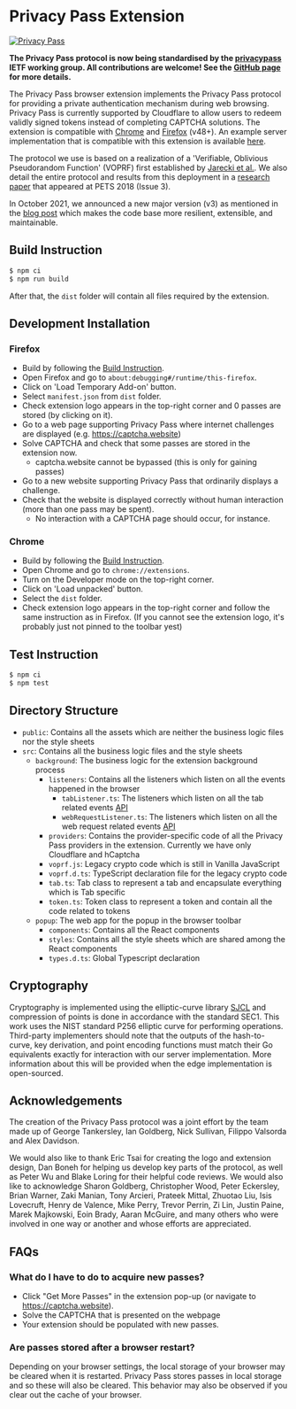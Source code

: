 # Privacy Pass Extension

[![Privacy Pass](https://github.com/privacypass/challenge-bypass-extension/actions/workflows/action.yml/badge.svg)](https://github.com/privacypass/challenge-bypass-extension/actions)

**The Privacy Pass protocol is now being standardised by the
[privacypass](https://datatracker.ietf.org/wg/privacypass/about/) IETF
working group. All contributions are welcome! See the [GitHub
page](https://github.com/ietf-wg-privacypass) for more details.**

The Privacy Pass browser extension implements the Privacy Pass protocol
for providing a private authentication mechanism during web browsing.
Privacy Pass is currently supported by Cloudflare to allow users to
redeem validly signed tokens instead of completing CAPTCHA solutions.
The extension is compatible with
[Chrome](https://chrome.google.com/webstore/detail/privacy-pass/ajhmfdgkijocedmfjonnpjfojldioehi)
and
[Firefox](https://addons.mozilla.org/en-US/firefox/addon/privacy-pass/)
(v48+). An example server implementation that is compatible with this
extension is available
[here](https://github.com/privacypass/challenge-bypass-server).

The protocol we use is based on a realization of a 'Verifiable,
Oblivious Pseudorandom Function' (VOPRF) first established by [Jarecki
et al.](https://eprint.iacr.org/2014/650.pdf). We
also detail the entire protocol and results from this deployment in a
[research
paper](https://content.sciendo.com/view/journals/popets/2018/3/article-p164.xml)
that appeared at PETS 2018 (Issue 3).

In October 2021, we announced a new major version (v3) as mentioned in the
[blog post](https://blog.cloudflare.com/privacy-pass-v3) which makes the code
base more resilient, extensible, and maintainable.

## Build Instruction

```sh
$ npm ci
$ npm run build
```

After that, the `dist` folder will contain all files required by the extension.

## Development Installation

### Firefox

-   Build by following the [Build Instruction](#build-instruction).
-   Open Firefox and go to `about:debugging#/runtime/this-firefox`.
-   Click on 'Load Temporary Add-on' button.
-   Select `manifest.json` from `dist` folder.
-   Check extension logo appears in the top-right corner and 0 passes
    are stored (by clicking on it).
-   Go to a web page supporting Privacy Pass where internet challenges
    are   displayed (e.g. <https://captcha.website>)
-   Solve CAPTCHA and check that some passes are stored in the extension
    now.
    -   captcha.website cannot be bypassed (this is only for gaining
        passes)
-   Go to a new website supporting Privacy Pass that ordinarily displays
    a challenge.
-   Check that the website is displayed correctly without human
    interaction (more than one pass may be spent).
    -   No interaction with a CAPTCHA page should occur, for instance.

### Chrome

-   Build by following the [Build Instruction](#build-instruction).
-   Open Chrome and go to `chrome://extensions`.
-   Turn on the Developer mode on the top-right corner.
-   Click on 'Load unpacked' button.
-   Select the `dist` folder.
-   Check extension logo appears in the top-right corner and follow
    the same instruction as in Firefox. (If you cannot see the extension logo,
    it's probably just not pinned to the toolbar yest)

## Test Instruction
```sh
$ npm ci
$ npm test
```

## Directory Structure

- `public`: Contains all the assets which are neither the business logic files nor the style sheets
- `src`: Contains all the business logic files and the style sheets
  - `background`: The business logic for the extension background process
      - `listeners`: Contains all the listeners which listen on all the events happened in the browser
          - `tabListener.ts`: The listeners which listen on all the tab related events [API](https://developer.chrome.com/docs/extensions/reference/tabs/)
          - `webRequestListener.ts`: The listeners which listen on all the web request related events [API](https://developer.chrome.com/docs/extensions/reference/webRequest/)
      - `providers`: Contains the provider-specific code of all the Privacy Pass providers in the extension. Currently we have only Cloudflare and hCaptcha
      - `voprf.js`: Legacy crypto code which is still in Vanilla JavaScript
      - `voprf.d.ts`: TypeScript declaration file for the legacy crypto code
      - `tab.ts`: Tab class to represent a tab and encapsulate everything which is Tab specific
      - `token.ts`: Token class to represent a token and contain all the code related to tokens
  - `popup`: The web app for the popup in the browser toolbar
      - `components`: Contains all the React components
      - `styles`: Contains all the style sheets which are shared among the React components
      - `types.d.ts`: Global Typescript declaration

## Cryptography

Cryptography is implemented using the elliptic-curve library
[SJCL](https://github.com/bitwiseshiftleft/sjcl) and compression of
points is done in accordance with the standard SEC1. This work uses the
NIST standard P256 elliptic curve for performing operations. Third-party
implementers should note that the outputs of the hash-to-curve, key
derivation, and point encoding functions must match their Go equivalents
exactly for interaction with our server implementation. More information
about this will be provided when the edge implementation is
open-sourced.

## Acknowledgements

The creation of the Privacy Pass protocol was a joint effort by the team
made up of George Tankersley, Ian Goldberg, Nick Sullivan, Filippo
Valsorda and Alex Davidson.

We would also like to thank Eric Tsai for creating the logo and
extension design, Dan Boneh for helping us develop key parts of the
protocol, as well as Peter Wu and Blake Loring for their helpful code
reviews. We would also like to acknowledge Sharon Goldberg, Christopher
Wood, Peter Eckersley, Brian Warner, Zaki Manian, Tony Arcieri, Prateek
Mittal, Zhuotao Liu, Isis Lovecruft, Henry de Valence, Mike Perry,
Trevor Perrin, Zi Lin, Justin Paine, Marek Majkowski, Eoin Brady, Aaran
McGuire, and many others who were involved in one way or another and
whose efforts are appreciated.

## FAQs

### What do I have to do to acquire new passes?

*   Click "Get More Passes" in the extension pop-up (or navigate to
    <https://captcha.website>).
*   Solve the CAPTCHA that is presented on the webpage
*   Your extension should be populated with new passes.

### Are passes stored after a browser restart?

Depending on your browser settings, the local storage of your browser
may be cleared when it is restarted. Privacy Pass stores passes in local
storage and so these will also be cleared. This behavior may also be
observed if you clear out the cache of your browser.
